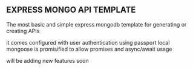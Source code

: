 ## EXPRESS MONGO API TEMPLATE

The most basic and simple express mongodb template for 
generating or creating APIs

it comes configured with user authentication using passport local
mongoose is promisified to allow promises and async/await usage

will be adding new features soon
